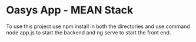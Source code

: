 # Oasys App - MEAN Stack

To use this project use npm install in both the directories and use command node app.js to start the backend and ng serve to start the front end.